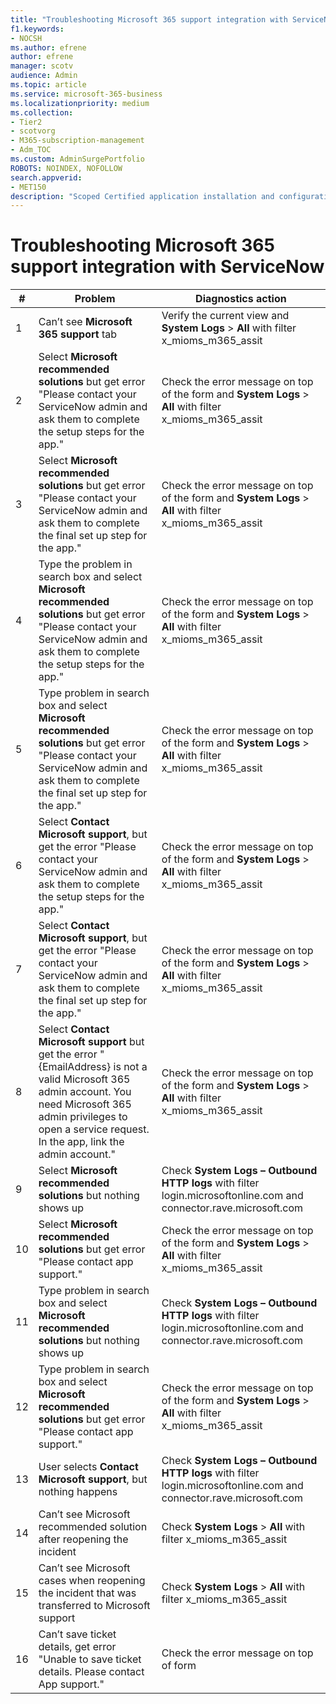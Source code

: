 ```yaml
---
title: "Troubleshooting Microsoft 365 support integration with ServiceNow"
f1.keywords:
- NOCSH
ms.author: efrene
author: efrene
manager: scotv
audience: Admin
ms.topic: article
ms.service: microsoft-365-business
ms.localizationpriority: medium
ms.collection:
- Tier2
- scotvorg
- M365-subscription-management
- Adm_TOC
ms.custom: AdminSurgePortfolio
ROBOTS: NOINDEX, NOFOLLOW
search.appverid:
- MET150
description: "Scoped Certified application installation and configuration guide for ServiceNow."
---
```


# Troubleshooting Microsoft 365 support integration with ServiceNow

| \#  | Problem  | Diagnostics action     |
|-----|--------------------------------|----------------------|
| 1   | Can’t see **Microsoft 365 support** tab                                                                                                                                                                                    | Verify the current view and **System Logs** &gt; **All** with filter x\_mioms\_m365\_assit                        |
| 2   | Select **Microsoft recommended solutions** but get error "Please contact your ServiceNow admin and ask them to complete the setup steps for the app."                                                                      | Check the error message on top of the form and **System Logs** &gt; **All** with filter x\_mioms\_m365\_assit     |
| 3   | Select **Microsoft recommended solutions** but get error "Please contact your ServiceNow admin and ask them to complete the final set up step for the app."                                                                | Check the error message on top of the form and **System Logs** &gt; **All** with filter x\_mioms\_m365\_assit     |
| 4   | Type the problem in search box and select **Microsoft recommended solutions** but get error "Please contact your ServiceNow admin and ask them to complete the setup steps for the app."                                   | Check the error message on top of the form and **System Logs** &gt; **All** with filter x\_mioms\_m365\_assit     |
| 5   | Type problem in search box and select **Microsoft recommended solutions** but get error "Please contact your ServiceNow admin and ask them to complete the final set up step for the app."                                 | Check the error message on top of the form and **System Logs** &gt; **All** with filter x\_mioms\_m365\_assit     |
| 6   | Select **Contact Microsoft support**, but get the error "Please contact your ServiceNow admin and ask them to complete the setup steps for the app."                                                                       | Check the error message on top of the form and **System Logs** &gt; **All** with filter x\_mioms\_m365\_assit     |
| 7   | Select **Contact Microsoft support**, but get the error "Please contact your ServiceNow admin and ask them to complete the final set up step for the app."                                                                 | Check the error message on top of the form and **System Logs** &gt; **All** with filter x\_mioms\_m365\_assit     |
| 8   | Select **Contact Microsoft support** but get the error "{EmailAddress} is not a valid Microsoft 365 admin account. You need Microsoft 365 admin privileges to open a service request. In the app, link the admin account." | Check the error message on top of the form and **System Logs** &gt; **All** with filter x\_mioms\_m365\_assit     |
| 9   | Select **Microsoft recommended solutions** but nothing shows up                                                                                                                                                            | Check **System Logs – Outbound HTTP logs** with filter login.microsoftonline.com and connector.rave.microsoft.com |
| 10  | Select **Microsoft recommended solutions** but get error "Please contact app support."                                                                                                                                     | Check the error message on top of the form and **System Logs** &gt; **All** with filter x\_mioms\_m365\_assit     |
| 11  | Type problem in search box and select **Microsoft recommended solutions** but nothing shows up                                                                                                                             | Check **System Logs – Outbound HTTP logs** with filter login.microsoftonline.com and connector.rave.microsoft.com |
| 12  | Type problem in search box and select **Microsoft recommended solutions** but get error "Please contact app support."                                                                                                      | Check the error message on top of the form and **System Logs** &gt; **All** with filter x\_mioms\_m365\_assit     |
| 13  | User selects **Contact Microsoft support**, but nothing happens                                                                                                                                                            | Check **System Logs – Outbound HTTP logs** with filter login.microsoftonline.com and connector.rave.microsoft.com |
| 14  | Can’t see Microsoft recommended solution after reopening the incident                                                                                                                                                      | Check **System Logs** &gt; **All** with filter x\_mioms\_m365\_assit                                              |
| 15  | Can’t see Microsoft cases when reopening the incident that was transferred to Microsoft support                                                                                                                            | Check **System Logs** &gt; **All** with filter x\_mioms\_m365\_assit                                              |
| 16  | Can’t save ticket details, get error "Unable to save ticket details. Please contact App support."                                                                                                                          | Check the error message on top of form                                                                            |
